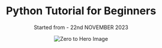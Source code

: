 <div align="center">
  <h1>Python Tutorial for Beginners</h1>
  <p>Started from - 22nd NOVEMBER 2023</p>
  <img src="https://github.com/BuddhadebKoner/Python-Tutorial-for-Beginners/assets/113292029/2162fa3d-c0af-40e0-8226-0cb2060b376e" alt="Zero to Hero Image">
</div>
